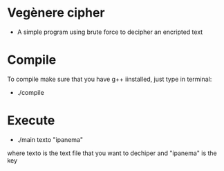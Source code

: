 # Vegènere cipher

- A simple program using brute force to decipher an encripted text

# Compile

To compile make sure that you have g++ iinstalled, just type in terminal:

- ./compile

# Execute

- ./main texto "ipanema"

where texto is the text file that you want to dechiper and "ipanema" is the key 
